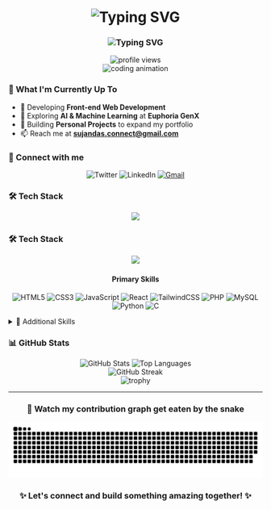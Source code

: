 <h1 align="center">
  <img src="https://readme-typing-svg.herokuapp.com?font=Fira+Code&weight=600&size=30&duration=4000&pause=1000&color=F7D748&background=81FF4200&center=true&vCenter=true&random=false&width=435&lines=Hi+there!+I'm+Sujan+Das;Welcome+to+my+Profile!" alt="Typing SVG" />
</h1>

<h3 align="center">
  <img src="https://readme-typing-svg.herokuapp.com?font=Fira+Code&size=20&duration=4000&pause=1000&color=36BCF7FF&background=FF000000&center=true&vCenter=true&random=false&width=500&lines=🚀+Passionate+Front-end+Developer;💻🤖+AIML+Developer+Intern;💻+Pythonist" alt="Typing SVG" />
</h3>

<div align="center">
  <img src="https://komarev.com/ghpvc/?username=SujanDas&label=Profile%20views&color=brightgreen&style=for-the-badge" alt="profile views" /> 
</div>

<div align="center">
  <img src="https://www.minjunkim.ca/images/lofiboy.gif" alt="coding animation" width="400" />
</div>


    

### 🎯 What I'm Currently Up To

<div align="left">
  
- 💼 Developing **Front-end Web Development**
- 🌱 Exploring **AI & Machine Learning** at **Euphoria GenX**
- 🔭 Building **Personal Projects** to expand my portfolio
- 📫 Reach me at **[sujandas.connect@gmail.com](mailto:sujandas.connect@gmail.com)**

</div>

### 🤝 Connect with me

<div align="center">
  <a href="https://x.com/Sujan3211?t=NZ8ck61WpWBQD8-2CXZLRQ&s=08" target="_blank" style="text-decoration: none;">
  <img src="https://upload.wikimedia.org/wikipedia/commons/6/60/Twitter_Logo_as_of_2021.svg" alt="Twitter" style="width: 20px; height: 20px; vertical-align: middle;">
</a>
 <a href="https://www.linkedin.com/in/sujan-das-286964258?utm_source=share&utm_campaign=share_via&utm_content=profile&utm_medium=android_app" target="_blank" style="text-decoration: none;">
  <img src="https://upload.wikimedia.org/wikipedia/commons/e/e9/Linkedin_icon.svg" alt="LinkedIn" style="width: 20px; height: 20px; vertical-align: middle;">
</a>
  <a href="mailto:sujandas.connect@gmail.com">
    <img src="https://img.shields.io/badge/Gmail-D14836?style=for-the-badge&logo=gmail&logoColor=white" alt="Gmail" />
  </a>
</div>

### 🛠️ Tech Stack

<div align="center">
  <img src="https://skillicons.dev/icons?i=html,css,js,react,tailwind,php,mysql,python,c&perline=5" />
</div>


### 🛠️ Tech Stack

<div align="center">
  <img src="https://skillicons.dev/icons?i=html,css,js,react,tailwind,php,mysql,python,c&perline=5" />
</div>

<div align="center">
  
#### Primary Skills
![HTML5](https://img.shields.io/badge/HTML5-%23E34F26.svg?style=for-the-badge&logo=html5&logoColor=white)
![CSS3](https://img.shields.io/badge/CSS3-%231572B6.svg?style=for-the-badge&logo=css3&logoColor=white)
![JavaScript](https://img.shields.io/badge/JavaScript-%23F7DF1E.svg?style=for-the-badge&logo=javascript&logoColor=black)
![React](https://img.shields.io/badge/React-%2320232a.svg?style=for-the-badge&logo=react&logoColor=%2361DAFB)
![TailwindCSS](https://img.shields.io/badge/Tailwind_CSS-%2306B6D4.svg?style=for-the-badge&logo=tailwind-css&logoColor=white)
![PHP](https://img.shields.io/badge/PHP-%23777BB4.svg?style=for-the-badge&logo=php&logoColor=white)
![MySQL](https://img.shields.io/badge/MySQL-%234479A1.svg?style=for-the-badge&logo=mysql&logoColor=white)
![Python](https://img.shields.io/badge/Python-%233776AB.svg?style=for-the-badge&logo=python&logoColor=white)
![C](https://img.shields.io/badge/C-%2300599C.svg?style=for-the-badge&logo=c&logoColor=white)

</div>

<details>
<summary>🧰 Additional Skills</summary>
<br>

<div align="center">
  
#### Design & Office Tools
![Photoshop](https://img.shields.io/badge/Photoshop-%2331A8FF.svg?style=for-the-badge&logo=adobe-photoshop&logoColor=white)
![Logo Design](https://img.shields.io/badge/Logo_Design-%23FF9A00.svg?style=for-the-badge&logo=adobe-illustrator&logoColor=white)
![Poster Design](https://img.shields.io/badge/Poster_Design-%23FF3366.svg?style=for-the-badge&logo=adobe-creative-cloud&logoColor=white)
![Excel](https://img.shields.io/badge/Excel-%23217346.svg?style=for-the-badge&logo=microsoft-excel&logoColor=white)
![PowerPoint](https://img.shields.io/badge/PowerPoint-%23B7472A.svg?style=for-the-badge&logo=microsoft-powerpoint&logoColor=white)

#### Programming Concepts
![Data Structures](https://img.shields.io/badge/Data_Structures-%230056D2.svg?style=for-the-badge&logo=c%2B%2B&logoColor=white)
![Algorithms](https://img.shields.io/badge/Algorithms-%23FF6B6B.svg?style=for-the-badge&logo=codecademy&logoColor=white)

</div>
</details>

### 📊 GitHub Stats

<div align="center">
  
  <img src="https://github-readme-stats.vercel.app/api?username=SujanDas&show_icons=true&theme=tokyonight&border_radius=10&hide_border=true&count_private=true&bg_color=0D1117" alt="GitHub Stats" height="165" />
  
  <img src="https://github-readme-stats.vercel.app/api/top-langs/?username=SujanDas&layout=compact&theme=tokyonight&border_radius=10&hide_border=true&bg_color=0D1117" alt="Top Languages" height="165" />
  
</div>

<div align="center">
  <img src="https://github-readme-streak-stats.herokuapp.com/?user=SujanDas&theme=tokyonight&hide_border=true&background=0D1117" alt="GitHub Streak" />
</div>

<div align="center">
  <img src="https://github-profile-trophy.vercel.app/?username=SujanDas&theme=discord&no-frame=true&column=7" alt="trophy" />
</div>

---

<div align="center">
  
  ### 🐍 Watch my contribution graph get eaten by the snake
  
  <img src="https://raw.githubusercontent.com/platane/platane/output/github-contribution-grid-snake-dark.svg" alt="snake" />
  
  <h3>✨ Let's connect and build something amazing together! ✨</h3>
  
</div>
